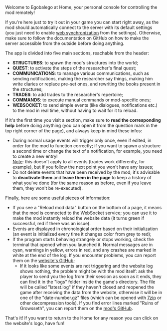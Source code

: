Welcome to Egobalego at Home, your personal console for controlling the mod remotely!

If you're here just to try it out in your game you can start right away, as the mod should automatically connect to the server with its default settings (you just need to enable <u>web synchronization</u> from the settings). Otherwise, make sure to follow the documentation on GitHub on how to make the server accessible from the outside before doing anything.

The app is divided into five main sections, reachable from the header:

*   **STRUCTURES**: to spawn the mod's structures into the world;
*   **QUEST**: to activate the steps of the researcher's final quest;
*   **COMMUNICATIONS**: to manage various communications, such as sending notifications, making the researcher say things, making him write diaries or replace pre-set ones, and rewriting the books present in the structures;
*   **TRADES**: to add trades to the researcher's repertoire;
*   **COMMANDS**: to execute manual commands or mod-specific ones;
*   **WEBSOCKET**: to send simple events (like dialogues, notifications etc.) to the mod in real time, without having to wait for it to reload.

If it's the first time you visit a section, make sure to **read the corresponding help** before doing anything (you can open it from the question mark in the top right corner of the page), and always keep in mind these infos:

*   During normal usage events will trigger only once, even if edited, in order for the mod to function correctly; if you want to spawn a structure a second time or change the text of a notification, for example, you need to create a new entry!  
    <u>Note</u>: this doesn't apply to all events (trades work differently, for example), but if you follow the next point you won't have any issues;
*   Do not delete events that have been received by the mod; it's advisable to **deactivate them** and **leave them in the page** to keep a history of what you've done (for the same reason as before, even if you leave them, they won't be re-executed).

Finally, here are some useful pieces of information:

*   If you see a "Reload mod data" button on the bottom of a page, it means that the mod is connected to the WebSocket service; you can use it to make the mod instantly reload the website data (it turns green if successful, red if there was an issue).
*   Events are displayed in chronological order based on their initialization (an event is initialized every time it changes color from grey to red);
*   If the program starts behaving strangely or stops working, check the terminal that opened when you launched it. Normal messages are in cyan, warnings in yellow, errors in red, and any crashes are marked in white at the end of the log. If you encounter problems, you can report them on the [website's GitHub](https://github.com/costantin0/egobalego-at-home/issues);
    *   If it looks like some events are not triggering and the website log shows nothing, the problem might be with the mod itself: ask the player to send you the log from their session as soon as it ends, they can find it in the "logs" folder inside the game's directory. The file will be called "latest.log" if they haven't closed and reopened the game after receiving the data from the website, otherwise it will be in one of the "date-number.gz" files (which can be opened with [7zip](https://www.7-zip.org/) or other decompression tools). If you find error lines marked "Ruins of Growsseth", you can report them on the [mod's GitHub](https://github.com/filloax/ruins-of-growsseth/issues).

That's it! If you want to return to the Home for any reason you can click on the website's logo, have fun!
